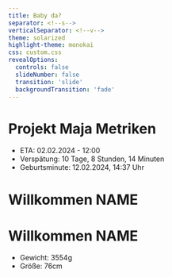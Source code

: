 ```yaml
---
title: Baby da?
separator: <!--s-->
verticalSeparator: <!--v-->
theme: solarized
highlight-theme: monokai
css: custom.css
revealOptions:
  controls: false
  slideNumber: false
  transition: 'slide'
  backgroundTransition: 'fade'
---
```


<!-- .slide: data-background="https://media.giphy.com/media/v1.Y2lkPTc5MGI3NjExZXZtNXgxZnh3OWNleGYwNHZmMnZlYW5wZnh5NWp1Njk0N3BvNHAwayZlcD12MV9pbnRlcm5hbF9naWZfYnlfaWQmY3Q9Zw/5T1ktSvHcVhGU/giphy.gif"-->

<!--s-->
# Projekt Maja Metriken

* ETA: 02.02.2024 - 12:00
* Verspätung: 10 Tage, 8 Stunden, 14 Minuten
* Geburtsminute: 12.02.2024, 14:37 Uhr

<!--s-->
<!-- .slide: data-background="https://lh3.googleusercontent.com/pw/ABLVV86zIMYA5aCyjt36vcxyFMdd8vSGtyi_Q_O8UfBUKZv442FaGge3vdNwyLGRdK5nDnTp4ZZSRO-_ufHfAfHxrj20pafkG8nwLbUE2IvjT-VugoYAULTmM7S4LO478YomcsZmezBlUj7RfKWvgCyYCJfglQ=w668-h891-s-no?authuser=0"-->

<!--s-->
<!-- .slide: data-background="https://lh3.googleusercontent.com/pw/ABLVV86zIMYA5aCyjt36vcxyFMdd8vSGtyi_Q_O8UfBUKZv442FaGge3vdNwyLGRdK5nDnTp4ZZSRO-_ufHfAfHxrj20pafkG8nwLbUE2IvjT-VugoYAULTmM7S4LO478YomcsZmezBlUj7RfKWvgCyYCJfglQ=w668-h891-s-no?authuser=0"-->
# Willkommen NAME

<!--s-->
# Willkommen NAME

* Gewicht: 3554g
* Größe: 76cm


